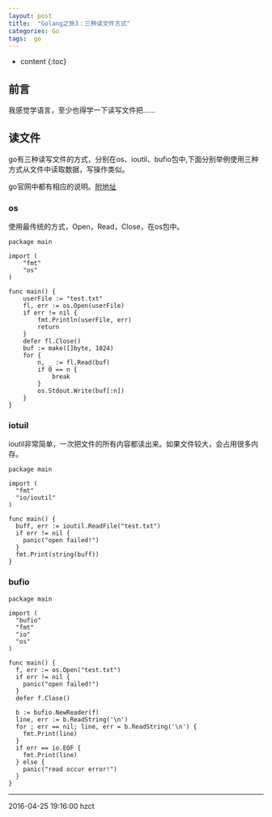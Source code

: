 ```yaml
---
layout: post
title:  "Golang之旅3：三种读文件方式"
categories: Go
tags:  go 
---
```


* content
{:toc}

## 前言

我感觉学语言，至少也得学一下读写文件把......





## 读文件

go有三种读写文件的方式，分别在os、ioutil、bufio包中,下面分别举例使用三种方式从文件中读取数据，写操作类似。

go官网中都有相应的说明。[附地址](https://golang.org/pkg/)


### os

使用最传统的方式，Open，Read，Close，在os包中。

```
package main

import (
    "fmt"
    "os"
)

func main() {
    userFile := "test.txt"
    fl, err := os.Open(userFile)
    if err != nil {
        fmt.Println(userFile, err)
        return
    }
    defer fl.Close()
    buf := make([]byte, 1024)
    for {
        n, _ := fl.Read(buf)
        if 0 == n {
            break
        }
        os.Stdout.Write(buf[:n])
    }
}

```

### iotuil

ioutil非常简单，一次把文件的所有内容都读出来。如果文件较大，会占用很多内存。

```
package main

import (
  "fmt"
  "io/ioutil"
)

func main() {
  buff, err := ioutil.ReadFile("test.txt")
  if err != nil {
    panic("open failed!")
  }
  fmt.Print(string(buff))
}
```

### bufio

```
package main

import (
  "bufio"
  "fmt"
  "io"
  "os"
)

func main() {
  f, err := os.Open("test.txt")
  if err != nil {
    panic("open failed!")
  }
  defer f.Close()

  b := bufio.NewReader(f)
  line, err := b.ReadString('\n')
  for ; err == nil; line, err = b.ReadString('\n') {
    fmt.Print(line)
  }
  if err == io.EOF {
    fmt.Print(line)
  } else {
    panic("read occur error!")
  }
}

```

******
2016-04-25 19:16:00 hzct